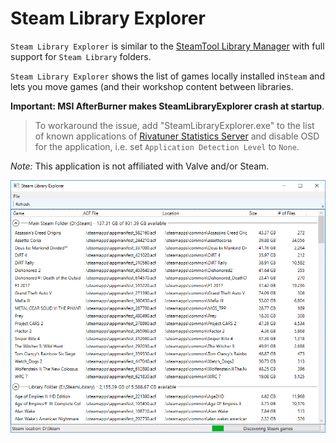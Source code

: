 # Steam Library Explorer

`Steam Library Explorer` is similar to the [SteamTool Library Manager](http://www.stefanjones.ca/steam/) with full support for `Steam Library` folders.

`Steam Library Explorer` shows the list of games locally installed in`Steam` and lets you move games (and their workshop content between libraries.

**Important: MSI AfterBurner makes SteamLibraryExplorer crash at startup**.
> To workaround the issue, add "SteamLibraryExplorer.exe" to the list of known applications of [Rivatuner Statistics Server](http://www.guru3d.com/files-details/rtss-rivatuner-statistics-server-download.html) and disable OSD for the application, i.e. set `Application Detection Level` to `None`.

*Note:* This application is not affiliated with Valve and/or Steam. 

![Screenshot](/Docs/Screenshot.png?raw=true "Screenshot")
